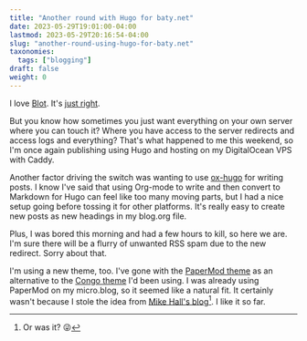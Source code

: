 ```yaml
---
title: "Another round with Hugo for baty.net"
date: 2023-05-29T19:01:00-04:00
lastmod: 2023-05-29T20:16:54-04:00
slug: "another-round-using-hugo-for-baty.net"
taxonomies:
  tags: ["blogging"]
draft: false
weight: 0
---
```


I love [Blot](https://blot.im). It's [just right](/2023/blot-is-just-right/).

But you know how sometimes you just want everything on your own server where you can touch it? Where you have access to the server redirects and access logs and everything? That's what happened to me this weekend, so I'm once again publishing using Hugo and hosting on my DigitalOcean VPS with Caddy.

Another factor driving the switch was wanting to use [ox-hugo](https://ox-hugo.scripter.co/) for writing posts. I know I've said that using Org-mode to write and then convert to Markdown for Hugo can feel like too many moving parts, but I had a nice setup going before tossing it for other platforms. It's really easy to create new posts as new headings in my blog.org file.

Plus, I was bored this morning and had a few hours to kill, so here we are. I'm sure there will be a flurry of unwanted RSS spam due to the new redirect. Sorry about that.

I'm using a new theme, too. I've gone with the [PaperMod theme](https://github.com/adityatelange/hugo-PaperMod) as an alternative to the [Congo theme](https://github.com/jpanther/congo) I'd been using. I was already using PaperMod on my micro.blog, so it seemed like a natural fit. It certainly wasn't because I stole the idea from [Mike Hall's blog](https://mike.puddingtime.org/)[^fn:1]. I like it so far.

[^fn:1]: Or was it? 😜

[//]: # "Exported with love from a post written in Org mode"
[//]: # "- https://github.com/kaushalmodi/ox-hugo"
